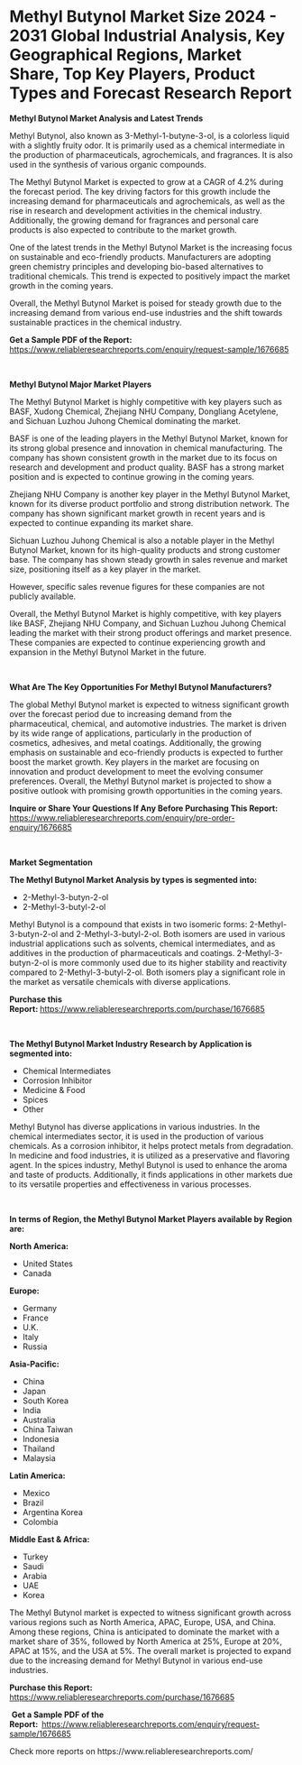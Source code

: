 <p><h1>Methyl Butynol Market Size 2024 - 2031 Global Industrial Analysis, Key Geographical Regions, Market Share, Top Key Players, Product Types and Forecast Research Report</h1></p><p><strong>Methyl Butynol Market Analysis and Latest Trends</strong></p>
<p><p>Methyl Butynol, also known as 3-Methyl-1-butyne-3-ol, is a colorless liquid with a slightly fruity odor. It is primarily used as a chemical intermediate in the production of pharmaceuticals, agrochemicals, and fragrances. It is also used in the synthesis of various organic compounds.</p><p>The Methyl Butynol Market is expected to grow at a CAGR of 4.2% during the forecast period. The key driving factors for this growth include the increasing demand for pharmaceuticals and agrochemicals, as well as the rise in research and development activities in the chemical industry. Additionally, the growing demand for fragrances and personal care products is also expected to contribute to the market growth.</p><p>One of the latest trends in the Methyl Butynol Market is the increasing focus on sustainable and eco-friendly products. Manufacturers are adopting green chemistry principles and developing bio-based alternatives to traditional chemicals. This trend is expected to positively impact the market growth in the coming years.</p><p>Overall, the Methyl Butynol Market is poised for steady growth due to the increasing demand from various end-use industries and the shift towards sustainable practices in the chemical industry.</p></p>
<p><strong>Get a Sample PDF of the Report:&nbsp;</strong> <a href="https://www.reliableresearchreports.com/enquiry/request-sample/1676685">https://www.reliableresearchreports.com/enquiry/request-sample/1676685</a></p>
<p>&nbsp;</p>
<p><strong>Methyl Butynol Major Market Players</strong></p>
<p><p>The Methyl Butynol Market is highly competitive with key players such as BASF, Xudong Chemical, Zhejiang NHU Company, Dongliang Acetylene, and Sichuan Luzhou Juhong Chemical dominating the market. </p><p>BASF is one of the leading players in the Methyl Butynol Market, known for its strong global presence and innovation in chemical manufacturing. The company has shown consistent growth in the market due to its focus on research and development and product quality. BASF has a strong market position and is expected to continue growing in the coming years.</p><p>Zhejiang NHU Company is another key player in the Methyl Butynol Market, known for its diverse product portfolio and strong distribution network. The company has shown significant market growth in recent years and is expected to continue expanding its market share.</p><p>Sichuan Luzhou Juhong Chemical is also a notable player in the Methyl Butynol Market, known for its high-quality products and strong customer base. The company has shown steady growth in sales revenue and market size, positioning itself as a key player in the market.</p><p>However, specific sales revenue figures for these companies are not publicly available. </p><p>Overall, the Methyl Butynol Market is highly competitive, with key players like BASF, Zhejiang NHU Company, and Sichuan Luzhou Juhong Chemical leading the market with their strong product offerings and market presence. These companies are expected to continue experiencing growth and expansion in the Methyl Butynol Market in the future.</p></p>
<p>&nbsp;</p>
<p><strong>What Are The Key Opportunities For Methyl Butynol Manufacturers?</strong></p>
<p><p>The global Methyl Butynol market is expected to witness significant growth over the forecast period due to increasing demand from the pharmaceutical, chemical, and automotive industries. The market is driven by its wide range of applications, particularly in the production of cosmetics, adhesives, and metal coatings. Additionally, the growing emphasis on sustainable and eco-friendly products is expected to further boost the market growth. Key players in the market are focusing on innovation and product development to meet the evolving consumer preferences. Overall, the Methyl Butynol market is projected to show a positive outlook with promising growth opportunities in the coming years.</p></p>
<p><strong>Inquire or Share Your Questions If Any Before Purchasing This Report:</strong> <a href="https://www.reliableresearchreports.com/enquiry/pre-order-enquiry/1676685">https://www.reliableresearchreports.com/enquiry/pre-order-enquiry/1676685</a></p>
<p>&nbsp;</p>
<p><strong>Market Segmentation</strong></p>
<p><strong>The Methyl Butynol Market Analysis by types is segmented into:</strong></p>
<p><ul><li>2-Methyl-3-butyn-2-ol</li><li>2-Methyl-3-butyl-2-ol</li></ul></p>
<p><p>Methyl Butynol is a compound that exists in two isomeric forms: 2-Methyl-3-butyn-2-ol and 2-Methyl-3-butyl-2-ol. Both isomers are used in various industrial applications such as solvents, chemical intermediates, and as additives in the production of pharmaceuticals and coatings. 2-Methyl-3-butyn-2-ol is more commonly used due to its higher stability and reactivity compared to 2-Methyl-3-butyl-2-ol. Both isomers play a significant role in the market as versatile chemicals with diverse applications.</p></p>
<p><strong>Purchase this Report:&nbsp;</strong><a href="https://www.reliableresearchreports.com/purchase/1676685">https://www.reliableresearchreports.com/purchase/1676685</a></p>
<p>&nbsp;</p>
<p><strong>The Methyl Butynol Market Industry Research by Application is segmented into:</strong></p>
<p><ul><li>Chemical Intermediates</li><li>Corrosion Inhibitor</li><li>Medicine & Food</li><li>Spices</li><li>Other</li></ul></p>
<p><p>Methyl Butynol has diverse applications in various industries. In the chemical intermediates sector, it is used in the production of various chemicals. As a corrosion inhibitor, it helps protect metals from degradation. In medicine and food industries, it is utilized as a preservative and flavoring agent. In the spices industry, Methyl Butynol is used to enhance the aroma and taste of products. Additionally, it finds applications in other markets due to its versatile properties and effectiveness in various processes.</p></p>
<p>&nbsp;</p>
<p><strong>In terms of Region, the Methyl Butynol Market Players available by Region are:</strong></p>
<p>
    <p> <strong> North America: </strong>
        <ul>
            <li>United States</li>
            <li>Canada</li>
        </ul>
        </p> 
    <p> <strong> Europe: </strong>
        <ul>
            <li>Germany</li>
            <li>France</li>
            <li>U.K.</li>
            <li>Italy</li>
            <li>Russia</li>
        </ul>
        </p> 
    <p> <strong> Asia-Pacific: </strong>
        <ul>
            <li>China</li>
            <li>Japan</li>
            <li>South Korea</li>
            <li>India</li>
            <li>Australia</li>
            <li>China Taiwan</li>
            <li>Indonesia</li>
            <li>Thailand</li>
            <li>Malaysia</li>
        </ul>
        </p> 
    <p> <strong> Latin America: </strong>
        <ul>
            <li>Mexico</li>
            <li>Brazil</li>
            <li>Argentina Korea</li>
            <li>Colombia</li>
        </ul>
        </p> 
    <p> <strong> Middle East & Africa: </strong>
        <ul>
            <li>Turkey</li>
            <li>Saudi</li>
            <li>Arabia</li>
            <li>UAE</li>
            <li>Korea</li>
        </ul>
    </p>
    </p>
<p><p>The Methyl Butynol market is expected to witness significant growth across various regions such as North America, APAC, Europe, USA, and China. Among these regions, China is anticipated to dominate the market with a market share of 35%, followed by North America at 25%, Europe at 20%, APAC at 15%, and the USA at 5%. The overall market is projected to expand due to the increasing demand for Methyl Butynol in various end-use industries.</p></p>
<p><strong>Purchase this Report: </strong><a href="https://www.reliableresearchreports.com/purchase/1676685">https://www.reliableresearchreports.com/purchase/1676685</a></p>
<p>&nbsp;<strong>Get a Sample PDF of the Report:&nbsp;&nbsp;</strong><a href="https://www.reliableresearchreports.com/enquiry/request-sample/1676685">https://www.reliableresearchreports.com/enquiry/request-sample/1676685</a></p>
<p><strong></strong></p>
<p>Check more reports on https://www.reliableresearchreports.com/</p>